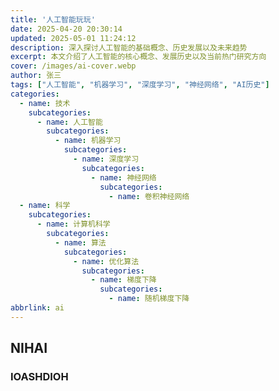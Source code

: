 ```yaml
---
title: '人工智能玩玩'
date: 2025-04-20 20:30:14
updated: 2025-05-01 11:24:12
description: 深入探讨人工智能的基础概念、历史发展以及未来趋势
excerpt: 本文介绍了人工智能的核心概念、发展历史以及当前热门研究方向
cover: /images/ai-cover.webp
author: 张三
tags: ["人工智能", "机器学习", "深度学习", "神经网络", "AI历史"]
categories:
  - name: 技术
    subcategories:
      - name: 人工智能
        subcategories:
          - name: 机器学习
            subcategories:
              - name: 深度学习
                subcategories:
                  - name: 神经网络
                    subcategories:
                      - name: 卷积神经网络
  - name: 科学
    subcategories:
      - name: 计算机科学
        subcategories:
          - name: 算法
            subcategories:
              - name: 优化算法
                subcategories:
                  - name: 梯度下降
                    subcategories:
                      - name: 随机梯度下降
abbrlink: ai
---
```


## NIHAI

### IOASHDIOH